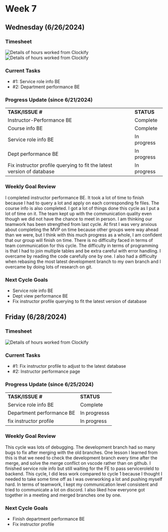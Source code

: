 


# Week 7

## Wednesday (6/26/2024)

### Timesheet
![Details of hours worked from Clockify](https://github.com/UBCO-COSC499-Summer-2024/team-6-capstone-team_6ix/blob/Subaru-weekly-logs-for-Week-7-Cycle1/docs/weekly%20logs/Subaru%20Sakashita/ClockifyImages/COSC499_Clockify_W7_C1_1.png)
![Details of hours worked from Clockify](https://github.com/UBCO-COSC499-Summer-2024/team-6-capstone-team_6ix/blob/Subaru-weekly-logs-for-Week-7-Cycle1/docs/weekly%20logs/Subaru%20Sakashita/ClockifyImages/COSC499_Clockify_W7_C1_2.png)

### Current Tasks
  * #1: Service role info BE
  * #2: Department performance BE

### Progress Update (since 6/21/2024)
<table>
    <tr>
        <td><strong>TASK/ISSUE #</strong>
        </td>
        <td><strong>STATUS</strong>
        </td>
    </tr>
    <tr>
        <!-- Task/Issue # -->
        <td>Instructor-Performance BE
        </td>
        <!-- Status -->
        <td>Complete
        </td>
    </tr>
    <tr>
        <!-- Task/Issue # -->
        <td>Course info BE
        </td>
        <!-- Status -->
        <td>Complete
        </td>
    </tr>
    <tr>
        <!-- Task/Issue # -->
        <td>Service role info BE
        </td>
        <!-- Status -->
        <td>In progress
        </td>
    </tr>
    <tr>
        <!-- Task/Issue # -->
        <td>Dept performance BE
        </td>
        <!-- Status -->
        <td>In progress
        </td>
    </tr>
    <tr>
        <!-- Task/Issue # -->
        <td>Fix instructor profile querying to fit the latest version of database
        </td>
        <!-- Status -->
        <td>In progress
        </td>
    </tr>

</table>

### Weekly Goal Review
I completed instructor performance BE. It took a lot of time to finish because I had to query a lot and apply on each corresponding fe files.
The course info is also completed. I got a lot of things done this cycle as I put a lot of time on it. 
The team kept up with the communication quality even though we did not have the chance to meet in person. I am thinking our teamwork has been 
strengthed from last cycle. At first I was very anxious about completing the MVP on time because other groups were way ahead than we were, but I think 
with this much progress as a whole, I am confident that our group will finish on time. 
There is no difficulty faced in terms of team communication for this cycle. 
The difficulty in terms of programming is that I had to join multiple tables and be extra careful with error handling. I overcame by reading the code carefully one by one. I also had a difficulty when rebasing the most latest development branch to my own branch and I overcame by doing lots of research on git.
### Next Cycle Goals
  * Service role info BE
  * Dept view performance BE
  * Fix instructor profile querying to fit the latest version of database

<!--------------------------------------------------------------------------------------------------------------------------------------------------------------------------------------------->
## Friday (6/28/2024)

### Timesheet
![Details of hours worked from Clockify](https://github.com/UBCO-COSC499-Summer-2024/team-6-capstone-team_6ix/blob/Subaru-weekly-logs-for-Week-7-Cycle2/docs/weekly%20logs/Subaru%20Sakashita/ClockifyImages/COSC499_Clockify_W7_C2-1.png)

### Current Tasks
  * #1: Fix instructor profile to adjust to the latest database
  * #2: Instructor performance page
### Progress Update (since 6/25/2024)
<table>
    <tr>
        <td><strong>TASK/ISSUE #</strong>
        </td>
        <td><strong>STATUS</strong>
        </td>
    </tr>
    <tr>
        <!-- Task/Issue # -->
        <td> Service role info BE
        </td>
        <!-- Status -->
        <td> Complete
        </td>
    </tr>
    <tr>
       <td> Department performance BE
        </td>
        <!-- Status -->
        <td> In progresss
        </td>
    </tr>
    <tr>
       <td> fix instructor profile
        </td>
        <!-- Status -->
        <td> In progress
        </td>
    </tr>

</table>

### Weekly Goal Review
This cycle was lots of debugging. The development branch had so many bugs to fix after merging with the old branches. One lesson I learned from this is that we need to check the development branch every time after the merge, and solve the merge conflict on vscode rather than on github.
I finished service role info but still waiting for the FE to pass serviceroleId to backend. 
This cycle, I did less work compared to cycle 1 because I thought I needed to take some time off as I was overworking a lot and pushing myself hard. In terms of teamwork, I kept my communication level consistent and tried to communicate a lot on discord. I also liked how everyone got together in a meeting and merged branches one by one. 
### Next Cycle Goals
  * Finish department performance BE
  * Fix instructor profile
